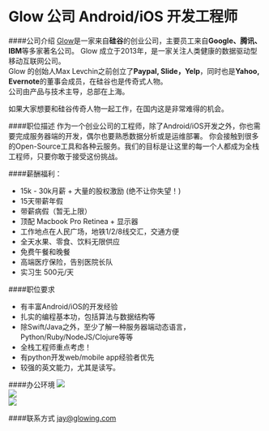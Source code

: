 Glow 公司 Android/iOS 开发工程师
==========
####公司介绍
[Glow](https://glowing.com)是一家来自**硅谷**的创业公司，主要员工来自**Google、腾讯、IBM**等多家著名公司。
Glow 成立于2013年，是一家关注人类健康的数据驱动型移动互联网公司。  
Glow 的创始人Max Levchin之前创立了**Paypal, Slide，Yelp**，同时也是**Yahoo, Evernote**的董事会成员，在硅谷也是传奇式人物。  
公司由产品与技术主导，总部在上海。  

如果大家想要和硅谷传奇人物一起工作，在国内这是非常难得的机会。  

####职位描述
作为一个创业公司的工程师，除了Android/iOS开发之外，你也需要完成服务器端的开发，偶尔也要熟悉数据分析或是运维部署。
你会接触到很多的Open-Source工具和各种云服务。我们的目标是让这里的每一个人都成为全栈工程师，只要你敢于接受这份挑战。  

####薪酬福利：
* 15k - 30k月薪 + 大量的股权激励 (绝不让你失望！)
* 15天带薪年假
* 带薪病假（暂无上限）
* 顶配 Macbook Pro Retinea + 显示器
* 工作地点在人民广场，地铁1/2/8线交汇，交通方便
* 全天水果、零食、饮料无限供应
* 免费午餐和晚餐
* 高端医疗保险，告别医院长队
* 实习生 500元/天

####职位要求 
* 有丰富Android/iOS的开发经验
* 扎实的编程基本功，包括算法与数据结构等
* 除Swift/Java之外，至少了解一种服务器端动态语言，Python/Ruby/NodeJS/Clojure等等
* 全栈工程师重点考虑！
* 有python开发web/mobile app经验者优先
* 较强的英文能力，尤其是读写。

####办公环境
![](http://www.lagou.com/image1/M00/45/A1/CgYXBlXb7_SAbNrhAA4REc63f0M074.jpg)  
![](http://www.lagou.com/image1/M00/45/A1/CgYXBlXb8DWAUx8qAA3x8V7MGNA997.jpg)  
![](http://www.lagou.com/image1/M00/45/A1/CgYXBlXb8KeASBD7AAMC62PGY6g816.jpg)  

####联系方式
[jay@glowing.com](mailto:jay@glowing.com)
